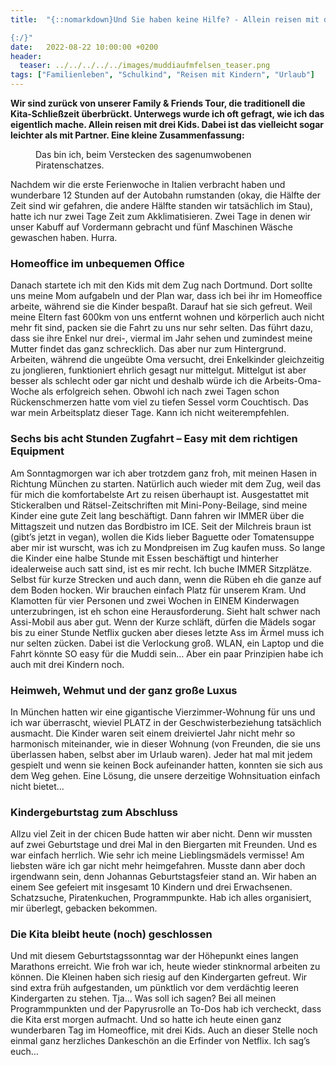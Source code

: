 ```yaml
---
title:  "{::nomarkdown}Und Sie haben keine Hilfe? - Allein reisen mit drei Kindern

{:/}"
date:   2022-08-22 10:00:00 +0200
header:
  teaser: ../../../../../images/muddiaufmfelsen_teaser.png
tags: ["Familienleben", "Schulkind", "Reisen mit Kindern", "Urlaub"]
---
```


**Wir sind zurück von unserer Family & Friends Tour, die traditionell die Kita-Schließzeit überbrückt. Unterwegs wurde ich oft gefragt, wie ich das eigentlich mache. Allein reisen mit drei Kids. Dabei ist das vielleicht sogar leichter als mit Partner. Eine kleine Zusammenfassung:**

<figure>
  <img src="../../../../../images/muddiaufmfelsen.png" alt="">
  <figcaption>Das bin ich, beim Verstecken des sagenumwobenen Piratenschatzes.</figcaption>
</figure>      

Nachdem wir die erste Ferienwoche in Italien verbracht haben und wunderbare 12 Stunden auf der Autobahn rumstanden (okay, die Hälfte der Zeit sind wir gefahren, die andere Hälfte standen wir tatsächlich im Stau), hatte ich nur zwei Tage Zeit zum Akklimatisieren. Zwei Tage in denen wir unser Kabuff auf Vordermann gebracht und fünf Maschinen Wäsche gewaschen haben. Hurra. 

<h3>Homeoffice im unbequemen Office</h3>

Danach startete ich mit den Kids mit dem Zug nach Dortmund. Dort sollte uns meine Mom aufgabeln und der Plan war, dass ich bei ihr im Homeoffice arbeite, während sie die Kinder bespaßt. Darauf hat sie sich gefreut. Weil meine Eltern fast 600km von uns entfernt wohnen und körperlich auch nicht mehr fit sind, packen sie die Fahrt zu uns nur sehr selten. Das führt dazu, dass sie ihre Enkel nur drei-, viermal im Jahr sehen und zumindest meine Mutter findet das ganz schrecklich. Das aber nur zum Hintergrund. Arbeiten, während die ungeübte Oma versucht, drei Enkelkinder gleichzeitig zu jonglieren, funktioniert ehrlich gesagt nur mittelgut. Mittelgut ist aber besser als schlecht oder gar nicht und deshalb würde ich die Arbeits-Oma-Woche als erfolgreich sehen. Obwohl ich nach zwei Tagen schon Rückenschmerzen hatte vom viel zu tiefen Sessel vorm Couchtisch. Das war mein Arbeitsplatz dieser Tage. Kann ich nicht weiterempfehlen.

<h3>Sechs bis acht Stunden Zugfahrt – Easy mit dem richtigen Equipment</h3>

Am Sonntagmorgen war ich aber trotzdem ganz froh, mit meinen Hasen in Richtung München zu starten. Natürlich auch wieder mit dem Zug, weil das für mich die komfortabelste Art zu reisen überhaupt ist. Ausgestattet mit Stickeralben und Rätsel-Zeitschriften mit Mini-Pony-Beilage, sind meine Kinder eine gute Zeit lang beschäftigt. Dann fahren wir IMMER über die Mittagszeit und nutzen das Bordbistro im ICE. Seit der Milchreis braun ist (gibt’s jetzt in vegan), wollen die Kids lieber Baguette oder Tomatensuppe aber mir ist wurscht, was ich zu Mondpreisen im Zug kaufen muss. So lange die Kinder eine halbe Stunde mit Essen beschäftigt und hinterher idealerweise auch satt sind, ist es mir recht. Ich buche IMMER Sitzplätze. Selbst für kurze Strecken und auch dann, wenn die Rüben eh die ganze auf dem Boden hocken. Wir brauchen einfach Platz für unserem Kram. Und Klamotten für vier Personen und zwei Wochen in EINEM Kinderwagen unterzubringen, ist eh schon eine Herausforderung. Sieht halt schwer nach Assi-Mobil aus aber gut. Wenn der Kurze schläft, dürfen die Mädels sogar bis zu einer Stunde Netflix gucken aber dieses letzte Ass im Ärmel muss ich nur selten zücken. Dabei ist die Verlockung groß. WLAN, ein Laptop und die Fahrt könnte SO easy für die Muddi sein… Aber ein paar Prinzipien habe ich auch mit drei Kindern noch. 

<h3>Heimweh, Wehmut und der ganz große Luxus</h3>

In München hatten wir eine gigantische Vierzimmer-Wohnung für uns und ich war überrascht, wieviel PLATZ in der Geschwisterbeziehung tatsächlich ausmacht. Die Kinder waren seit einem dreiviertel Jahr nicht mehr so harmonisch miteinander, wie in dieser Wohnung (von Freunden, die sie uns überlassen haben, selbst aber im Urlaub waren). Jeder hat mal mit jedem gespielt und wenn sie keinen Bock aufeinander hatten, konnten sie sich aus dem Weg gehen. Eine Lösung, die unsere derzeitige Wohnsituation einfach nicht bietet…

<h3>Kindergeburtstag zum Abschluss</h3>

Allzu viel Zeit in der chicen Bude hatten wir aber nicht. Denn wir mussten auf zwei Geburtstage und drei Mal in den Biergarten mit Freunden. Und es war einfach herrlich. Wie sehr ich meine Lieblingsmädels vermisse! Am liebsten wäre ich gar nicht mehr heimgefahren. Musste dann aber doch irgendwann sein, denn Johannas Geburtstagsfeier stand an. Wir haben an einem See gefeiert mit insgesamt 10 Kindern und drei Erwachsenen. Schatzsuche, Piratenkuchen, Programmpunkte. Hab ich alles organisiert, mir überlegt, gebacken bekommen. 

<h3>Die Kita bleibt heute (noch) geschlossen</h3>

Und mit diesem Geburtstagssonntag war der Höhepunkt eines langen Marathons erreicht. Wie froh war ich, heute wieder stinknormal arbeiten zu können. Die Kleinen haben sich riesig auf den Kindergarten gefreut. Wir sind extra früh aufgestanden, um pünktlich vor dem verdächtig leeren Kindergarten zu stehen. Tja… Was soll ich sagen? Bei all meinen Programmpunkten und der Papyrusrolle an To-Dos hab ich vercheckt, dass die Kita erst morgen aufmacht. Und so hatte ich heute einen ganz wunderbaren Tag im Homeoffice, mit drei Kids. Auch an dieser Stelle noch einmal ganz herzliches Dankeschön an die Erfinder von Netflix. Ich sag’s euch…
 









 















 















 

 





 

  


 
 
 
 


   


 



 






 






 


 
 






















 








 

   



















  












 






 





  


  






					 


 
 








